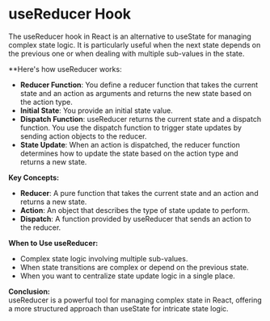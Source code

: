 # **useReducer Hook**

The useReducer hook in React is an alternative to useState for managing complex state logic. It is particularly useful when the next state depends on the previous one or when dealing with multiple sub-values in the state.

**Here's how useReducer works: 

* **Reducer Function**: You define a reducer function that takes the current state and an action as arguments and returns the new state based on the action type.  
* **Initial State**: You provide an initial state value.  
* **Dispatch Function**: useReducer returns the current state and a dispatch function. You use the dispatch function to trigger state updates by sending action objects to the reducer.  
* **State Update**: When an action is dispatched, the reducer function determines how to update the state based on the action type and returns a new state.

**Key Concepts:**

* **Reducer**: A pure function that takes the current state and an action and returns a new state.  
* **Action**: An object that describes the type of state update to perform.  
* **Dispatch**: A function provided by useReducer that sends an action to the reducer. 

**When to Use useReducer:**

* Complex state logic involving multiple sub-values.  
* When state transitions are complex or depend on the previous state.  
* When you want to centralize state update logic in a single place. 

**Conclusion:**  
useReducer is a powerful tool for managing complex state in React, offering a more structured approach than useState for intricate state logic.

